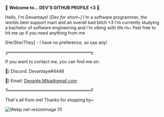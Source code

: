 

🌸 **Welcome to...  DEV'S GITHUB PROFILE <3** 🌸


Hello, I'm Devantaye! _[Dev for short~]_ I'm a 
software programmer, the worlds best support 
main and an overall bad bitch <3 I'm currently 
studying a bachelor of software engineering 
and i'm vibing with life rn~ Feel free to hit
me up if you need anything from me 

[He/She/They] - I have no preference, so use any!

╔═══════════════════════════╗

If you want to contact me, you can find me on:

🌷) Discord: Devantaye#4446

🌷) Email: Devante.Mika@gmail.com

╚═══════════════════════════╝

That's all from me! Thanks for stopping by~

![Webp net-resizeimage (1)](https://user-images.githubusercontent.com/92656221/137608218-98099ff2-5ec1-48e3-99a1-ad74bfd7f9b5.png)





